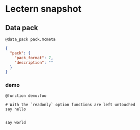 # Lectern snapshot

## Data pack
`@data_pack pack.mcmeta`

```json
{
  "pack": {
    "pack_format": 7,
    "description": ""
  }
}
```

### demo
`@function demo:foo`

```mcfunction
# With the `readonly` option functions are left untouched
say hello


say world
```
